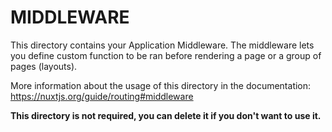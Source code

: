 # MIDDLEWARE

This directory contains your Application Middleware.
The middleware lets you define custom function to be ran before rendering a page or a group of pages (layouts).

More information about the usage of this directory in the documentation:
https://nuxtjs.org/guide/routing#middleware

**This directory is not required, you can delete it if you don't want to use it.**